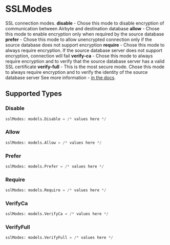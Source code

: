 # SSLModes

SSL connection modes. 
 <b>disable</b> - Chose this mode to disable encryption of communication between Airbyte and destination database
 <b>allow</b> - Chose this mode to enable encryption only when required by the source database
 <b>prefer</b> - Chose this mode to allow unencrypted connection only if the source database does not support encryption
 <b>require</b> - Chose this mode to always require encryption. If the source database server does not support encryption, connection will fail
  <b>verify-ca</b> - Chose this mode to always require encryption and to verify that the source database server has a valid SSL certificate
  <b>verify-full</b> - This is the most secure mode. Chose this mode to always require encryption and to verify the identity of the source database server
 See more information - <a href="https://jdbc.postgresql.org/documentation/head/ssl-client.html"> in the docs</a>.


## Supported Types

### Disable

```python
sslModes: models.Disable = /* values here */
```

### Allow

```python
sslModes: models.Allow = /* values here */
```

### Prefer

```python
sslModes: models.Prefer = /* values here */
```

### Require

```python
sslModes: models.Require = /* values here */
```

### VerifyCa

```python
sslModes: models.VerifyCa = /* values here */
```

### VerifyFull

```python
sslModes: models.VerifyFull = /* values here */
```

